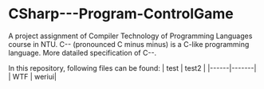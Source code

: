 # CSharp---Program-ControlGame
A project assignment of Compiler Technology of Programming Languages course in NTU. C-- (pronounced C minus minus) is a C-like programming language. More datailed specification of C--.

In this repository, following files can be found:
| test | test2 |
|------|-------|
| WTF  | weriui|
